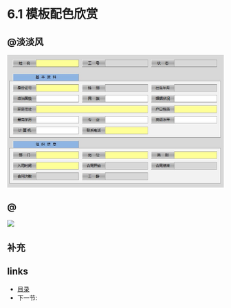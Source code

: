 # 6.1 模板配色欣赏

## @淡淡风
  
![](images/6.1.1.jpg?raw=true)

## @
  
![](images/6.1.2.jpg?raw=true)

## 补充

## links
  * [目录](<preface.md>)
  * 下一节: [](<06.2.md>)
